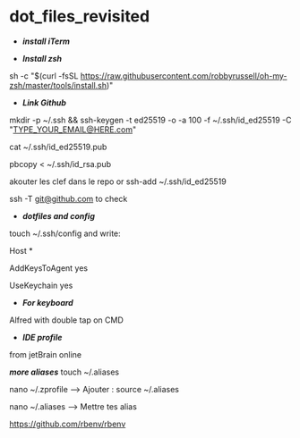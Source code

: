 # dot_files_revisited

- ***install iTerm***

- ***Install zsh***

sh -c "$(curl -fsSL https://raw.githubusercontent.com/robbyrussell/oh-my-zsh/master/tools/install.sh)"

- ***Link Github***

mkdir -p ~/.ssh && ssh-keygen -t ed25519 -o -a 100 -f ~/.ssh/id_ed25519 -C "TYPE_YOUR_EMAIL@HERE.com"

cat ~/.ssh/id_ed25519.pub

pbcopy < ~/.ssh/id_rsa.pub

akouter les clef dans le repo or ssh-add ~/.ssh/id_ed25519

ssh -T git@github.com to check

- ***dotfiles and config***

touch ~/.ssh/config and write:

Host *
  
  AddKeysToAgent yes
  
  UseKeychain yes

- ***For keyboard*** 

Alfred with double tap on CMD

- ***IDE profile*** 

from jetBrain online

***more aliases***
touch ~/.aliases

nano ~/.zprofile  --> Ajouter : source ~/.aliases

nano ~/.aliases  --> Mettre tes alias


https://github.com/rbenv/rbenv

